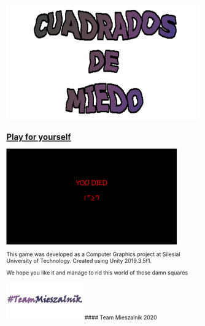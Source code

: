<img src="readme/logoCDM.png" height="300px">

## [Play for yourself](https://team-mieszalnik.github.io/CuadradosDeMiedo/)



<img src="readme/u_died.png" height="250px"/>

This game was developed as a Computer Graphics project at Silesial University of Technology.
Created using Unity 2019.3.5f1.

We hope you like it and manage to rid this world of those damn squares






<img src="readme/logoTM.png" height="100px"/>
#### Team Mieszalnik 2020
